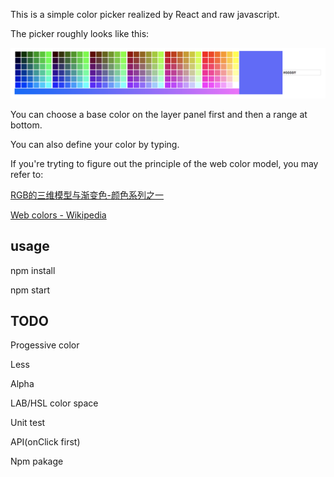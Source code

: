 This is a simple color picker realized by React and raw javascript.

The picker roughly looks like this:

![image](https://github.com/yukirang/color-picker/blob/master/src/picker.png)

You can choose a base color on the layer panel first and then a range at bottom.

You can also define your color by typing.

If you're tryting to figure out the principle of the web color model, you may refer to:

[RGB的三维模型与渐变色-颜色系列之一](http://www.cnblogs.com/Free-Thinker/p/5569792.html)

[Web colors - Wikipedia](https://en.wikipedia.org/wiki/Web_colors)



## usage

npm install 

npm start

## TODO

Progessive color

Less

Alpha

LAB/HSL color space

Unit test

API(onClick first)

Npm pakage


